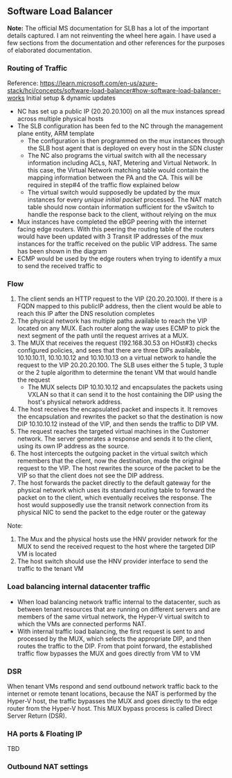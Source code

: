## Software Load Balancer

**Note:** The official MS documentation for SLB has a lot of the important details captured. I am not reinventing the wheel here again. I have used a few sections from the documentation and other references for the purposes of elaborated documentation.   

### Routing of Traffic 
Reference: https://learn.microsoft.com/en-us/azure-stack/hci/concepts/software-load-balancer#how-software-load-balancer-works 
Initial setup & dynamic updates
- NC has set up a public IP (20.20.20.100) on all the mux instances spread across multiple physical hosts
- The SLB configuration has been fed to the NC through the management plane entity, ARM template
  - The configuration is then programmed on the mux instances through the SLB host agent that is deployed on every host in the SDN cluster
  - The NC also programs the virtual switch with all the necessary information including ACLs, NAT, Metering and Virtual Network. In this case, the Virtual Network matching table would contain the mapping information between the PA and the CA. This will be required in step#4 of the traffic flow explained below
  - The virtual switch would supposedly be updated by the mux instances for every *unique initial packet* processed. The NAT match table should now contain information sufficient for the vSwitch to handle the response back to the client, without relying on the mux
- Mux instances have completed the eBGP peering with the internet facing edge routers. With this peering the routing table of the routers would have been updated with 3 Transit IP addresses of the mux instances for the traffic received on the public VIP address. The same has been shown in the diagram
- ECMP would be used by the edge routers when trying to identify a mux to send the received traffic to  

### Flow

1. The client sends an HTTP request to the VIP (20.20.20.100). If there is a FQDN mapped to this publicIP address, then the client would be able to reach this IP after the DNS resolution completes
2. The physical network has multiple paths available to reach the VIP located on any MUX. Each router along the way uses ECMP to pick the next segment of the path until the request arrives at a MUX.
3. The MUX that receives the request (192.168.30.53 on HOst#3) checks configured policies, and sees that there are three DIPs available, 10.10.10.11, 10.10.10.12 and 10.10.10.13 on a virtual network to handle the request to the VIP 20.20.20.100. The SLB uses either the 5 tuple, 3 tuple or the 2 tuple algorithm to determine the tenant VM that would handle the request
   - The MUX selects DIP 10.10.10.12 and encapsulates the packets using VXLAN so that it can send it to the host containing the DIP using the host's physical network address.
4. The host receives the encapsulated packet and inspects it. It removes the encapsulation and rewrites the packet so that the destination is now DIP 10.10.10.12 instead of the VIP, and then sends the traffic to DIP VM.
5. The request reaches the targeted virtual machines in the Customer network. The server generates a response and sends it to the client, using its own IP address as the source.
6. The host intercepts the outgoing packet in the virtual switch which remembers that the client, now the destination, made the original request to the VIP. The host rewrites the source of the packet to be the VIP so that the client does not see the DIP address.
7. The host forwards the packet directly to the default gateway for the physical network which uses its standard routing table to forward the packet on to the client, which eventually receives the response. The host would supposedly use the transit network connection from its physical NIC to send the packet to the edge router or the gateway

Note:  
1. The Mux and the physical hosts use the HNV provider network for the MUX to send the received request to the host where the targeted DIP VM is located  
2. The host switch should use the HNV provider interface to send the traffic to the tenant VM

### Load balancing internal datacenter traffic

- When load balancing network traffic internal to the datacenter, such as between tenant resources that are running on different servers and are members of the same virtual network, the Hyper-V virtual switch to which the VMs are connected performs NAT.
- With internal traffic load balancing, the first request is sent to and processed by the MUX, which selects the appropriate DIP, and then routes the traffic to the DIP. From that point forward, the established traffic flow bypasses the MUX and goes directly from VM to VM

### DSR
When tenant VMs respond and send outbound network traffic back to the internet or remote tenant locations, because the NAT is performed by the Hyper-V host, the traffic bypasses the MUX and goes directly to the edge router from the Hyper-V host. This MUX bypass process is called Direct Server Return (DSR).

### HA ports & Floating IP
TBD

### Outbound NAT settings